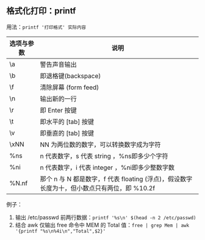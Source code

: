 ## 格式化打印：printf
用法：`printf '打印格式' 实际内容`

|选项与参数|说明|
|-|-|
|\a|警告声音输出|
|\b|即退格键(backspace)|
|\f|清除屏幕 (form feed)|
|\n|输出新的一行|
|\r|即 Enter 按键|
|\t|即水平的 [tab] 按键|
|\v|即垂直的 [tab] 按键|
|\xNN| NN 为两位数的数字，可以转换数字成为字符|
|%ns| n 代表数字，s 代表 string ，%ns即多少个字符|
|%ni| n 代表数字，i 代表 integer ，%ni即多少整数字数|
|%N.nf|那个 n 与 N 都是数字，f 代表 floating (浮点)，假设数字长度为十，但小数点只有两位，即 %10.2f|

例子：
1. 输出 /etc/passwd 前两行数据：`printf '%s\n' $(head -n 2 /etc/passwd)`
2. 结合 awk 仅输出 free 命令中 MEM 的 Total 值：`free | grep Mem | awk '{printf "%s\n%4i\n","Total",$2}'`